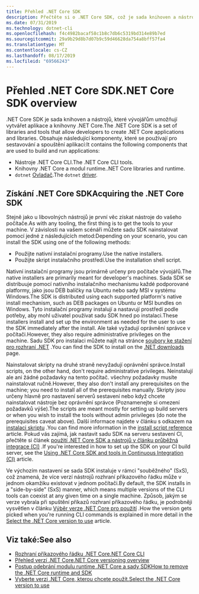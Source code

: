 ```yaml
---
title: Přehled .NET Core SDK
description: Přečtěte si o .NET Core SDK, což je sada knihoven a nástrojů sloužících k vytváření projektů .NET Core.
ms.date: 07/31/2019
ms.technology: dotnet-cli
ms.openlocfilehash: f4c4982bacaf58c1b8c7db6c5319bd314e89b7ed
ms.sourcegitcommit: 29a9b29d8b7d07b9c59d46628da754a8bff57fa4
ms.translationtype: MT
ms.contentlocale: cs-CZ
ms.lasthandoff: 08/17/2019
ms.locfileid: "69566243"
---
```

# <a name="net-core-sdk-overview"></a><span data-ttu-id="52326-103">Přehled .NET Core SDK</span><span class="sxs-lookup"><span data-stu-id="52326-103">.NET Core SDK overview</span></span>

<span data-ttu-id="52326-104">.NET Core SDK je sada knihoven a nástrojů, které vývojářům umožňují vytvářet aplikace a knihovny .NET Core.</span><span class="sxs-lookup"><span data-stu-id="52326-104">The .NET Core SDK is a set of libraries and tools that allow developers to create .NET Core applications and libraries.</span></span> <span data-ttu-id="52326-105">Obsahuje následující komponenty, které se používají pro sestavování a spouštění aplikací:</span><span class="sxs-lookup"><span data-stu-id="52326-105">It contains the following components that are used to build and run applications:</span></span>

- <span data-ttu-id="52326-106">Nástroje .NET Core CLI.</span><span class="sxs-lookup"><span data-stu-id="52326-106">The .NET Core CLI tools.</span></span>
- <span data-ttu-id="52326-107">Knihovny .NET Core a modul runtime.</span><span class="sxs-lookup"><span data-stu-id="52326-107">.NET Core libraries and runtime.</span></span>
- <span data-ttu-id="52326-108">`dotnet` [Ovladač](tools/index.md#driver).</span><span class="sxs-lookup"><span data-stu-id="52326-108">The `dotnet` [driver](tools/index.md#driver).</span></span>

## <a name="acquiring-the-net-core-sdk"></a><span data-ttu-id="52326-109">Získání .NET Core SDK</span><span class="sxs-lookup"><span data-stu-id="52326-109">Acquiring the .NET Core SDK</span></span>

<span data-ttu-id="52326-110">Stejně jako u libovolných nástrojů je první věc získat nástroje do vašeho počítače.</span><span class="sxs-lookup"><span data-stu-id="52326-110">As with any tooling, the first thing is to get the tools to your machine.</span></span> <span data-ttu-id="52326-111">V závislosti na vašem scénáři můžete sadu SDK nainstalovat pomocí jedné z následujících metod:</span><span class="sxs-lookup"><span data-stu-id="52326-111">Depending on your scenario, you can install the SDK using one of the following methods:</span></span>

- <span data-ttu-id="52326-112">Použijte nativní instalační programy.</span><span class="sxs-lookup"><span data-stu-id="52326-112">Use the native installers.</span></span>
- <span data-ttu-id="52326-113">Použijte skript instalačního prostředí.</span><span class="sxs-lookup"><span data-stu-id="52326-113">Use the installation shell script.</span></span>

<span data-ttu-id="52326-114">Nativní instalační programy jsou primárně určeny pro počítače vývojářů.</span><span class="sxs-lookup"><span data-stu-id="52326-114">The native installers are primarily meant for developer's machines.</span></span> <span data-ttu-id="52326-115">Sada SDK se distribuuje pomocí nativního instalačního mechanismu každé podporované platformy, jako jsou DEB balíčky na Ubuntu nebo sady MSI v systému Windows.</span><span class="sxs-lookup"><span data-stu-id="52326-115">The SDK is distributed using each supported platform's native install mechanism, such as DEB packages on Ubuntu or MSI bundles on Windows.</span></span> <span data-ttu-id="52326-116">Tyto instalační programy instalují a nastavují prostředí podle potřeby, aby mohl uživatel používat sadu SDK hned po instalaci.</span><span class="sxs-lookup"><span data-stu-id="52326-116">These installers install and set up the environment as needed for the user to use the SDK immediately after the install.</span></span> <span data-ttu-id="52326-117">Ale také vyžadují oprávnění správce v počítači.</span><span class="sxs-lookup"><span data-stu-id="52326-117">However, they also require administrative privileges on the machine.</span></span> <span data-ttu-id="52326-118">Sadu SDK pro instalaci můžete najít na stránce [soubory ke stažení pro rozhraní .NET](https://dotnet.microsoft.com/download) .</span><span class="sxs-lookup"><span data-stu-id="52326-118">You can find the SDK to install on the [.NET downloads](https://dotnet.microsoft.com/download) page.</span></span>

<span data-ttu-id="52326-119">Nainstalovat skripty na druhé straně nevyžadují oprávnění správce.</span><span class="sxs-lookup"><span data-stu-id="52326-119">Install scripts, on the other hand, don't require administrative privileges.</span></span> <span data-ttu-id="52326-120">Neinstalují ale ani žádné požadavky na tento počítač. všechny požadavky musíte nainstalovat ručně.</span><span class="sxs-lookup"><span data-stu-id="52326-120">However, they also don't install any prerequisites on the machine; you need to install all of the prerequisites manually.</span></span> <span data-ttu-id="52326-121">Skripty jsou určeny hlavně pro nastavení serverů sestavení nebo když chcete nainstalovat nástroje bez oprávnění správce (Poznamenejte si omezení požadavků výše).</span><span class="sxs-lookup"><span data-stu-id="52326-121">The scripts are meant mostly for setting up build servers or when you wish to install the tools without admin privileges (do note the prerequisites caveat above).</span></span> <span data-ttu-id="52326-122">Další informace najdete v článku s odkazem na [instalaci skriptu](tools/dotnet-install-script.md) .</span><span class="sxs-lookup"><span data-stu-id="52326-122">You can find more information in the [install script reference](tools/dotnet-install-script.md) article.</span></span> <span data-ttu-id="52326-123">Pokud vás zajímá, jak nastavit sadu SDK na serveru sestavení CI, přečtěte si článek [použití .NET Core SDK a nástrojů v článku průběžná integrace (CI)](tools/using-ci-with-cli.md) .</span><span class="sxs-lookup"><span data-stu-id="52326-123">If you're interested in how to set up the SDK on your CI build server, see the [Using .NET Core SDK and tools in Continuous Integration (CI)](tools/using-ci-with-cli.md) article.</span></span>

<span data-ttu-id="52326-124">Ve výchozím nastavení se sada SDK instaluje v rámci "souběžného" (SxS), což znamená, že více verzí nástrojů rozhraní příkazového řádku může v jednom okamžiku existovat v jednom počítači.</span><span class="sxs-lookup"><span data-stu-id="52326-124">By default, the SDK installs in a "side-by-side" (SxS) manner, which means multiple versions of the CLI tools can coexist at any given time on a single machine.</span></span> <span data-ttu-id="52326-125">Způsob, jakým se verze vybrala při spuštění příkazů rozhraní příkazového řádku, je podrobněji vysvětlen v článku [Výběr verze .NET Core pro použití](versions/selection.md) .</span><span class="sxs-lookup"><span data-stu-id="52326-125">How the version gets picked when you're running CLI commands is explained in more detail in the [Select the .NET Core version to use](versions/selection.md) article.</span></span>

## <a name="see-also"></a><span data-ttu-id="52326-126">Viz také:</span><span class="sxs-lookup"><span data-stu-id="52326-126">See also</span></span>

- [<span data-ttu-id="52326-127">Rozhraní příkazového řádku .NET Core</span><span class="sxs-lookup"><span data-stu-id="52326-127">.NET Core CLI</span></span>](tools/index.md)
- [<span data-ttu-id="52326-128">Přehled verzí .NET Core</span><span class="sxs-lookup"><span data-stu-id="52326-128">.NET Core versioning overview</span></span>](versions/index.md)
- [<span data-ttu-id="52326-129">Postup odebrání modulu runtime .NET Core a sady SDK</span><span class="sxs-lookup"><span data-stu-id="52326-129">How to remove the .NET Core runtime and SDK</span></span>](versions/remove-runtime-sdk-versions.md)
- [<span data-ttu-id="52326-130">Vyberte verzi .NET Core, kterou chcete použít.</span><span class="sxs-lookup"><span data-stu-id="52326-130">Select the .NET Core version to use</span></span>](versions/selection.md)
